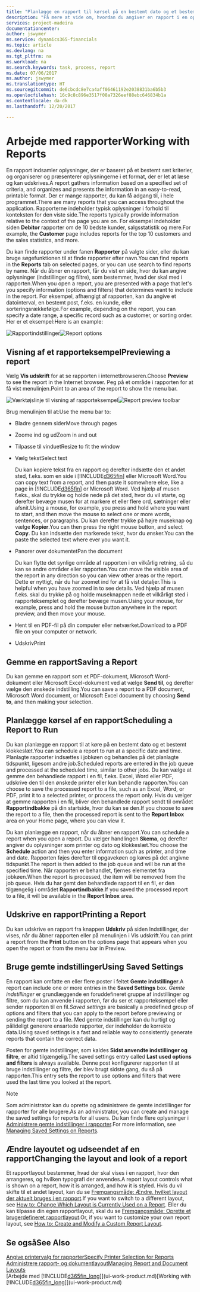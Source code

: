 ```yaml
---
title: "Planlægge en rapport til kørsel på en bestemt dato og et bestemt klokkeslæt | Microsoft Docs"
description: "Få mere at vide om, hvordan du angiver en rapport i en opgavekø og planlægger, at den skal afvikles på en bestemt dato og tidspunkt."
services: project-madeira
documentationcenter: 
author: jswymer
ms.service: dynamics365-financials
ms.topic: article
ms.devlang: na
ms.tgt_pltfrm: na
ms.workload: na
ms.search.keywords: task, process, report
ms.date: 07/06/2017
ms.author: jswymer
ms.translationtype: HT
ms.sourcegitcommit: de6cbcdc8e7ca4aff06461192e2038831ba6b5b3
ms.openlocfilehash: 16c9c8c896e3517f08a7326eef88ebc646834b1a
ms.contentlocale: da-dk
ms.lasthandoff: 12/20/2017

---
```

# <a name="working-with-reports"></a><span data-ttu-id="834bb-103">Arbejde med rapporter</span><span class="sxs-lookup"><span data-stu-id="834bb-103">Working with Reports</span></span>
<span data-ttu-id="834bb-104">En rapport indsamler oplysninger, der er baseret på et bestemt sæt kriterier, og organiserer og præsenterer oplysningerne i et format, der er let at læse og kan udskrives.</span><span class="sxs-lookup"><span data-stu-id="834bb-104">A report gathers information based on a specified set of criteria, and organizes and presents the information in an easy-to-read, printable format.</span></span> <span data-ttu-id="834bb-105">Der er mange rapporter, du kan få adgang til, i hele programmet.</span><span class="sxs-lookup"><span data-stu-id="834bb-105">There are many reports that you can access throughout the application.</span></span> <span data-ttu-id="834bb-106">Rapporterne indeholder typisk oplysninger i forhold til konteksten for den viste side.</span><span class="sxs-lookup"><span data-stu-id="834bb-106">The reports typically provide information relative to the context of the page you are on.</span></span> <span data-ttu-id="834bb-107">For eksempel indeholder siden **Debitor** rapporter om de 10 bedste kunder, salgsstatistik og mere.</span><span class="sxs-lookup"><span data-stu-id="834bb-107">For example, the **Customer** page includes reports for the top 10 customers and the sales statistics, and more.</span></span>

<span data-ttu-id="834bb-108">Du kan finde rapporter under fanen **Rapporter** på valgte sider, eller du kan bruge søgefunktionen til at finde rapporter efter navn.</span><span class="sxs-lookup"><span data-stu-id="834bb-108">You can find reports in the **Reports** tab on selected pages, or you can use search to find reports by name.</span></span> <span data-ttu-id="834bb-109">Når du åbner en rapport, får du vist en side, hvor du kan angive oplysninger (indstillinger og filtre), som bestemmer, hvad der skal med i rapporten.</span><span class="sxs-lookup"><span data-stu-id="834bb-109">When you open a report, you are presented with a page that let's you specify information (options and filters) that determines want to include in the report.</span></span> <span data-ttu-id="834bb-110">For eksempel, afhængigt af rapporten, kan du angive et datointerval, en bestemt post, f.eks. en kunde, eller sorteringsrækkefølge.</span><span class="sxs-lookup"><span data-stu-id="834bb-110">For example, depending on the report, you can specify a date range, a specific record such as a customer, or sorting order.</span></span> <span data-ttu-id="834bb-111">Her er et eksempel:</span><span class="sxs-lookup"><span data-stu-id="834bb-111">Here is an example:</span></span>

<span data-ttu-id="834bb-112">![Rapportindstillinger](media/report_options.png "Rapportindstillinger")</span><span class="sxs-lookup"><span data-stu-id="834bb-112">![Report options](media/report_options.png "Report options")</span></span>

## <a name="previewing-a-report"></a><span data-ttu-id="834bb-113">Visning af et rapporteksempel</span><span class="sxs-lookup"><span data-stu-id="834bb-113">Previewing a report</span></span>
<span data-ttu-id="834bb-114">Vælg **Vis udskrift** for at se rapporten i internetbrowseren.</span><span class="sxs-lookup"><span data-stu-id="834bb-114">Choose **Preview** to see the report in the Internet browser.</span></span> <span data-ttu-id="834bb-115">Peg på et område i rapporten for at få vist menulinjen.</span><span class="sxs-lookup"><span data-stu-id="834bb-115">Point to an area of the report to show the menu bar.</span></span>  

<span data-ttu-id="834bb-116">![Værktøjslinje til visning af rapporteksempel](media/report_viewer.png "Værktøjslinje til visning af rapporteksempel")</span><span class="sxs-lookup"><span data-stu-id="834bb-116">![Report preview toolbar](media/report_viewer.png "Report preview toolbar")</span></span>

<span data-ttu-id="834bb-117">Brug menulinjen til at:</span><span class="sxs-lookup"><span data-stu-id="834bb-117">Use the menu bar to:</span></span>

-   <span data-ttu-id="834bb-118">Bladre gennem sider</span><span class="sxs-lookup"><span data-stu-id="834bb-118">Move through pages</span></span>
-   <span data-ttu-id="834bb-119">Zoome ind og ud</span><span class="sxs-lookup"><span data-stu-id="834bb-119">Zoom in and out</span></span>
-   <span data-ttu-id="834bb-120">Tilpasse til vinduet</span><span class="sxs-lookup"><span data-stu-id="834bb-120">Resize to fit the window</span></span>
-   <span data-ttu-id="834bb-121">Vælg tekst</span><span class="sxs-lookup"><span data-stu-id="834bb-121">Select text</span></span>

    <span data-ttu-id="834bb-122">Du kan kopiere tekst fra en rapport og derefter indsætte den et andet sted, f.eks. som en side i [!INCLUDE[d365fin](includes/d365fin_md.md)] eller Microsoft Word.</span><span class="sxs-lookup"><span data-stu-id="834bb-122">You can copy text from a report, and then paste it somewhere else, like a page in [!INCLUDE[d365fin](includes/d365fin_md.md)] or Microsoft Word.</span></span>  <span data-ttu-id="834bb-123">Ved hjælp af musen f.eks., skal du trykke og holde nede på det sted, hvor du vil starte, og derefter bevæge musen for at markere et eller flere ord, sætninger eller afsnit.</span><span class="sxs-lookup"><span data-stu-id="834bb-123">Using a mouse, for example, you press and hold where you want to start, and then move the mouse to select one or more words, sentences, or paragraphs.</span></span> <span data-ttu-id="834bb-124">Du kan derefter trykke på højre museknap og vælge **Kopier**.</span><span class="sxs-lookup"><span data-stu-id="834bb-124">You can then press the right mouse button, and select **Copy**.</span></span> <span data-ttu-id="834bb-125">Du kan indsætte den markerede tekst, hvor du ønsker.</span><span class="sxs-lookup"><span data-stu-id="834bb-125">You can the paste the selected text where ever you want it.</span></span>
-   <span data-ttu-id="834bb-126">Panorer over dokumentet</span><span class="sxs-lookup"><span data-stu-id="834bb-126">Pan the document</span></span>

    <span data-ttu-id="834bb-127">Du kan flytte det synlige område af rapporten i en vilkårlig retning, så du kan se andre områder eller rapporten.</span><span class="sxs-lookup"><span data-stu-id="834bb-127">You can move the visible area of the report in any direction so you can view other areas or the report.</span></span> <span data-ttu-id="834bb-128">Dette er nyttigt, når du har zoomet ind for at få vist detaljer.</span><span class="sxs-lookup"><span data-stu-id="834bb-128">This is helpful when you have zoomed in to see details.</span></span>  <span data-ttu-id="834bb-129">Ved hjælp af musen f.eks. skal du trykke på og holde museknappen nede et vilkårligt sted i rapporteksemplet og derefter bevæge musen.</span><span class="sxs-lookup"><span data-stu-id="834bb-129">Using your mouse, for example, press and hold the mouse button anywhere in the report preview, and then move your mouse.</span></span>

-   <span data-ttu-id="834bb-130">Hent til en PDF-fil på din computer eller netværket.</span><span class="sxs-lookup"><span data-stu-id="834bb-130">Download to a PDF file on your computer or network.</span></span>
-   <span data-ttu-id="834bb-131">Udskriv</span><span class="sxs-lookup"><span data-stu-id="834bb-131">Print</span></span>


## <a name="saving-a-report"></a><span data-ttu-id="834bb-132">Gemme en rapport</span><span class="sxs-lookup"><span data-stu-id="834bb-132">Saving a Report</span></span>
<span data-ttu-id="834bb-133">Du kan gemme en rapport som et PDF-dokument, Microsoft Word-dokument eller Microsoft Excel-dokument ved at vælge **Send til**, og derefter vælge den ønskede indstilling.</span><span class="sxs-lookup"><span data-stu-id="834bb-133">You can save a report to a PDF document, Microsoft Word document, or Microsoft Excel document by choosing **Send to**, and then making your selection.</span></span>

## <a name="ScheduleReport"></a> <span data-ttu-id="834bb-134">Planlægge kørsel af en rapport</span><span class="sxs-lookup"><span data-stu-id="834bb-134">Scheduling a Report to Run</span></span>
<span data-ttu-id="834bb-135">Du kan planlægge en rapport til at køre på en bestemt dato og et bestemt klokkeslæt.</span><span class="sxs-lookup"><span data-stu-id="834bb-135">You can schedule a report to run at a specific date and time.</span></span> <span data-ttu-id="834bb-136">Planlagte rapporter indsættes i jobkøen og behandles på det planlagte tidspunkt, ligesom andre job.</span><span class="sxs-lookup"><span data-stu-id="834bb-136">Scheduled reports are entered in the job queue and processed at the scheduled time, similar to other jobs.</span></span> <span data-ttu-id="834bb-137">Du kan vælge at gemme den behandlede rapport i en fil, f.eks. Excel, Word eller PDF, udskrive den til den ønskede printer eller kun behandle rapporten.</span><span class="sxs-lookup"><span data-stu-id="834bb-137">You can choose to save the processed report to a file, such as an Excel, Word, or PDF, print it to a selected printer, or process the report only.</span></span> <span data-ttu-id="834bb-138">Hvis du vælger at gemme rapporten i en fil, bliver den behandlede rapport sendt til området **Rapportindbakke** på din startside, hvor du kan se den.</span><span class="sxs-lookup"><span data-stu-id="834bb-138">If you choose to save the report to a file, then the processed report is sent to the **Report Inbox** area on your Home page, where you can view it.</span></span>

<span data-ttu-id="834bb-139">Du kan planlægge en rapport, når du åbner en rapport.</span><span class="sxs-lookup"><span data-stu-id="834bb-139">You can schedule a report when you open a report.</span></span> <span data-ttu-id="834bb-140">Du vælger handlingen **Skema**, og derefter angiver du oplysninger som printer og dato og klokkeslæt.</span><span class="sxs-lookup"><span data-stu-id="834bb-140">You choose the **Schedule** action and then you enter information such as printer, and time and date.</span></span> <span data-ttu-id="834bb-141">Rapporten føjes derefter til opgavekøen og køres på det angivne tidspunkt.</span><span class="sxs-lookup"><span data-stu-id="834bb-141">The report is then added to the job queue and will be run at the specified time.</span></span> <span data-ttu-id="834bb-142">Når rapporten er behandlet, fjernes elementet fra jobkøen.</span><span class="sxs-lookup"><span data-stu-id="834bb-142">When the report is processed, the item will be removed from the job queue.</span></span> <span data-ttu-id="834bb-143">Hvis du har gemt den behandlede rapport til en fil, er den tilgængelig i området **Rapportindbakke**.</span><span class="sxs-lookup"><span data-stu-id="834bb-143">If you saved the processed report to a file, it will be available in the **Report Inbox** area.</span></span>

## <a name="PrintReport"></a><span data-ttu-id="834bb-144">Udskrive en rapport</span><span class="sxs-lookup"><span data-stu-id="834bb-144">Printing a Report</span></span>
<span data-ttu-id="834bb-145">Du kan udskrive en rapport fra knappen **Udskriv** på siden Indstillinger, der vises, når du åbner rapporten eller på menulinjen i Vis udskrift.</span><span class="sxs-lookup"><span data-stu-id="834bb-145">You can print a report from the **Print** button on the options page that appears when you open the report or from the menu bar in Preview.</span></span>

## <a name="using-saved-settings"></a><span data-ttu-id="834bb-146">Bruge gemte indstillinger</span><span class="sxs-lookup"><span data-stu-id="834bb-146">Using Saved Settings</span></span>
<span data-ttu-id="834bb-147">En rapport kan omfatte en eller flere poster i feltet **Gemte indstillinger**.</span><span class="sxs-lookup"><span data-stu-id="834bb-147">A report can include one or more entries in the **Saved Settings** box.</span></span> <span data-ttu-id="834bb-148">*Gemte indstillinger* er grundlæggende en foruddefineret gruppe af indstillinger og filtre, som du kan anvende i rapporten, før du ser et rapporteksempel eller sender rapporten til en fil.</span><span class="sxs-lookup"><span data-stu-id="834bb-148">*Saved settings* are basically a predefined group of options and filters that you can apply to the report before previewing or sending the report to a file.</span></span> <span data-ttu-id="834bb-149">Med gemte indstillinger kan du hurtigt og pålideligt generere ensartede rapporter, der indeholder de korrekte data.</span><span class="sxs-lookup"><span data-stu-id="834bb-149">Using saved settings is a fast and reliable way to consistently generate reports that contain the correct data.</span></span>

<span data-ttu-id="834bb-150">Posten for gemte indstillinger, som kaldes **Sidst anvendte indstillinger og filtre**, er altid tilgængelig.</span><span class="sxs-lookup"><span data-stu-id="834bb-150">The saved settings entry called **Last used options and filters** is always available.</span></span> <span data-ttu-id="834bb-151">Denne post konfigurerer rapporten til at bruge indstillinger og filtre, der blev brugt sidste gang, du så på rapporten.</span><span class="sxs-lookup"><span data-stu-id="834bb-151">This entry sets the report to use options and filters that were used the last time you looked at the report.</span></span>

>[!NOTE]
><span data-ttu-id="834bb-152">Som administrator kan du oprette og administrere de gemte indstillinger for rapporter for alle brugere.</span><span class="sxs-lookup"><span data-stu-id="834bb-152">As an administrator, you can create and manage the saved settings for reports for all users.</span></span> <span data-ttu-id="834bb-153">Du kan finde flere oplysninger i [Administrere gemte indstillinger i rapporter](reports-saving-reusing-settings.md).</span><span class="sxs-lookup"><span data-stu-id="834bb-153">For more information, see [Managing Saved Settings on Reports](reports-saving-reusing-settings.md).</span></span>

## <a name="changing-the-layout-and-look-of-a-report"></a><span data-ttu-id="834bb-154">Ændre layoutet og udseendet af en rapport</span><span class="sxs-lookup"><span data-stu-id="834bb-154">Changing the layout and look of a report</span></span>
<span data-ttu-id="834bb-155">Et rapportlayout bestemmer, hvad der skal vises i en rapport, hvor den arrangeres, og hvilken typografi der anvendes.</span><span class="sxs-lookup"><span data-stu-id="834bb-155">A report layout controls what is shown on a report, how it is arranged, and how it is styled.</span></span> <span data-ttu-id="834bb-156">Hvis du vil skifte til et andet layout, kan du se [Fremgangsmåde: Ændre, hvilket layout der aktuelt bruges i en rapport](ui-how-change-layout-currently-used-report.md).</span><span class="sxs-lookup"><span data-stu-id="834bb-156">If you want to switch to a different layout, see [How to: Change Which Layout is Currently Used on a Report](ui-how-change-layout-currently-used-report.md).</span></span> <span data-ttu-id="834bb-157">Eller du kan tilpasse din egen rapportlayout, skal du se [Fremgangsmåde: Oprette et brugerdefineret rapportlayout](ui-how-create-custom-report-layout.md).</span><span class="sxs-lookup"><span data-stu-id="834bb-157">Or, if you want to customize your own report layout, see [How to: Create and Modify a Custom Report Layout](ui-how-create-custom-report-layout.md).</span></span>

## <a name="see-also"></a><span data-ttu-id="834bb-158">Se også</span><span class="sxs-lookup"><span data-stu-id="834bb-158">See Also</span></span>
[<span data-ttu-id="834bb-159">Angive printervalg for rapporter</span><span class="sxs-lookup"><span data-stu-id="834bb-159">Specify Printer Selection for Reports</span></span>](ui-specify-printer-selection-reports.md)  
[<span data-ttu-id="834bb-160">Administrere rapport- og dokumentlayout</span><span class="sxs-lookup"><span data-stu-id="834bb-160">Managing Report and Document Layouts</span></span>](ui-manage-report-layouts.md)  
<span data-ttu-id="834bb-161">[Arbejde med [!INCLUDE[d365fin_long](includes/d365fin_long_md.md)]](ui-work-product.md)</span><span class="sxs-lookup"><span data-stu-id="834bb-161">[Working with [!INCLUDE[d365fin_long](includes/d365fin_long_md.md)]](ui-work-product.md)</span></span>

